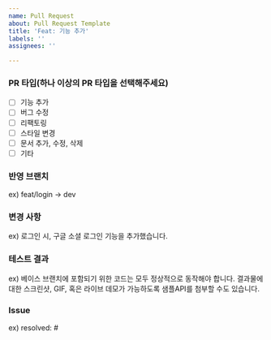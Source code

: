 ```yaml
---
name: Pull Request
about: Pull Request Template
title: 'Feat: 기능 추가'
labels: ''
assignees: ''

---
```


### PR 타입(하나 이상의 PR 타입을 선택해주세요)

- [ ] 기능 추가
- [ ] 버그 수정
- [ ] 리팩토링
- [ ] 스타일 변경
- [ ] 문서 추가, 수정, 삭제
- [ ] 기타

### 반영 브랜치
ex) feat/login -> dev

### 변경 사항

ex) 로그인 시, 구글 소셜 로그인 기능을 추가했습니다.

### 테스트 결과

ex) 베이스 브랜치에 포함되기 위한 코드는 모두 정상적으로 동작해야 합니다. 결과물에 대한 스크린샷, GIF, 혹은 라이브 데모가 가능하도록 샘플API를 첨부할 수도 있습니다.

### Issue

ex) resolved: #
